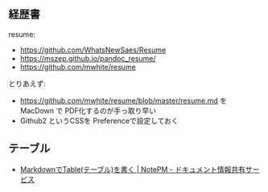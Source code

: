 ## 経歴書

resume:

- https://github.com/WhatsNewSaes/Resume
- https://mszep.github.io/pandoc_resume/
- https://github.com/mwhite/resume

とりあえず:

- https://github.com/mwhite/resume/blob/master/resume.md を MacDown で PDF化するのが手っ取り早い
- Github2 というCSSを Preferenceで設定しておく


## テーブル

- [MarkdownでTable(テーブル)を書く | NotePM - ドキュメント情報共有サービス](https://notepm.jp/help/markdown-table)
